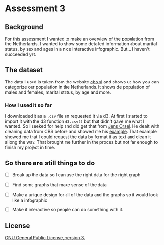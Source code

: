 # Assessment 3

## Background
For this assessment I wanted to make an overview of the population from the Netherlands. I wanted to show some detailed information about marital status, by sex and ages in a nice interactive infographic. But... I haven't succeeded yet.

## The dataset
The data I used is taken from the website [cbs.nl](http://statline.cbs.nl/Statweb/publication/?DM=SLEN&PA=37296eng&D1=a&D2=0,10,20,30,40,50,60) and shows us how you can categorize our population in the Netherlands. It shows de population of males and females, marital status, by age and more.

### How I used it so far
I downloaded it as a ```.csv``` file en requested it via d3. At first I started to import it with the d3 function ```d3.csv()``` but that didn't gave me what I wanted. So I seeked for help and did get that from [Jens Orsel](https://github.com/jensorsel). He dealt with cleaning data from CBS before and showed me his [example](https://github.com/JensOrsel/fe3-assessment-2/blob/master/index.js). That example showed me that I could request the data by format it as text and clean it allong the way. That brought me further in the proces but not far enough to finish my project in time. 

## So there are still things to do

- [ ] Break up the data so I can use the right data for the right graph
- [ ] Find some graphs that make sense of the data
- [ ] Make a unique design for all of the data and the graphs so it would look like a infographic
- [ ] Make it interactive so people can do something with it.


## License
[GNU General Public License, version 3.](https://opensource.org/licenses/GPL-3.0)